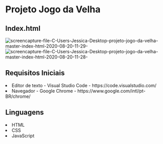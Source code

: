 <h1>Projeto Jogo da Velha</h1>

<h2> Index.html </h2>
<img src="https://i.ibb.co/D4RpHrh/screencapture-file-C-Users-Jessica-Desktop-projeto-jogo-da-velha-master-index-html-2020-08-20-11-29.png" alt="screencapture-file-C-Users-Jessica-Desktop-projeto-jogo-da-velha-master-index-html-2020-08-20-11-29-" border="0">
<img src="https://i.ibb.co/h7WpJ5g/screencapture-file-C-Users-Jessica-Desktop-projeto-jogo-da-velha-master-index-html-2020-08-20-11-28.png" alt="screencapture-file-C-Users-Jessica-Desktop-projeto-jogo-da-velha-master-index-html-2020-08-20-11-28-" border="0">
<h2> Requisitos Iniciais </h2>
<li> Editor de texto - Visual Studio Code - https://code.visualstudio.com/</li>
<li> Navegador - Google Chrome - https://www.google.com/intl/pt-BR/chrome/</li>

<h2> Linguagens </h2>
<li> HTML </li>
<li> CSS </li>
<li> JavaScript </li>
